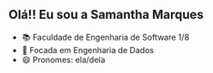 ## Olá!! Eu sou a Samantha Marques

- 📚 Faculdade de Engenharia de Software 1/8
- 🎀 Focada em Engenharia de Dados
- 😄 Pronomes: ela/dela
